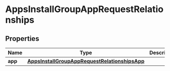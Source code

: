 

# AppsInstallGroupAppRequestRelationships


## Properties

| Name | Type | Description | Notes |
|------------ | ------------- | ------------- | -------------|
|**app** | [**AppsInstallGroupAppRequestRelationshipsApp**](AppsInstallGroupAppRequestRelationshipsApp.md) |  |  |



